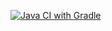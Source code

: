 [![Java CI with Gradle](https://github.com/AnyaS55/PostmanEcho/actions/workflows/gradle.yml/badge.svg)](https://github.com/AnyaS55/PostmanEcho/actions/workflows/gradle.yml)
